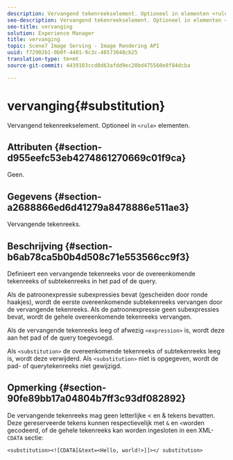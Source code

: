 ```yaml
---
description: Vervangend tekenreekselement. Optioneel in elementen <rule>.
seo-description: Vervangend tekenreekselement. Optioneel in elementen <rule>.
seo-title: vervanging
solution: Experience Manager
title: vervanging
topic: Scene7 Image Serving - Image Rendering API
uuid: f72902b1-0b0f-4401-9c3c-46573048cb25
translation-type: tm+mt
source-git-commit: 4439103ccd0d63afdd9ec20bd475560e8f84dcba

---
```



# vervanging{#substitution}

Vervangend tekenreekselement. Optioneel in `<rule>` elementen.

## Attributen {#section-d955eefc53eb4274861270669c01f9ca}

Geen.

## Gegevens {#section-a2688866ed6d41279a8478886e511ae3}

Vervangende tekenreeks.

## Beschrijving {#section-b6ab78ca5b0b4d508c71e553566cc9f3}

Definieert een vervangende tekenreeks voor de overeenkomende tekenreeks of subtekenreeks in het pad of de query.

Als de patroonexpressie subexpressies bevat (gescheiden door ronde haakjes), wordt de eerste overeenkomende subtekenreeks vervangen door de vervangende tekenreeks. Als de patroonexpressie geen subexpressies bevat, wordt de gehele overeenkomende tekenreeks vervangen.

Als de vervangende tekenreeks leeg of afwezig `<expression>` is, wordt deze aan het pad of de query toegevoegd.

Als `<substitution>` de overeenkomende tekenreeks of subtekenreeks leeg is, wordt deze verwijderd. Als `<substitution>` niet is opgegeven, wordt de pad- of querytekenreeks niet gewijzigd.

## Opmerking {#section-90fe89bb17a04804b7ff3c93df082892}

De vervangende tekenreeks mag geen letterlijke &lt; en &amp; tekens bevatten. Deze gereserveerde tekens kunnen respectievelijk met `&` en `<`worden gecodeerd, of de gehele tekenreeks kan worden ingesloten in een XML- `CDATA` sectie:

`<substitution><![CDATA[&text=<Hello, world!>]]></ substitution>`
